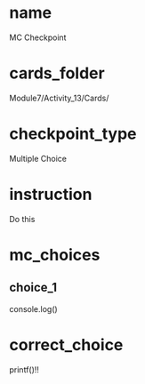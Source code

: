 # name
MC Checkpoint   

# cards_folder
Module7/Activity_13/Cards/

# checkpoint_type
Multiple Choice

# instruction
Do this     

# mc_choices

## choice_1
console.log()

# correct_choice
printf()!!